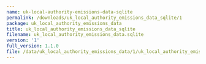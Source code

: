 ```yaml
---
name: uk-local-authority-emissions-data-sqlite
permalink: /downloads/uk_local_authority_emissions_data_sqlite/1
package: uk_local_authority_emissions_data
title: uk_local_authority_emissions_data_sqlite
filename: uk_local_authority_emissions_data.sqlite
version: '1'
full_version: 1.1.0
file: /data/uk_local_authority_emissions_data/1/uk_local_authority_emissions_data.sqlite
---
```

